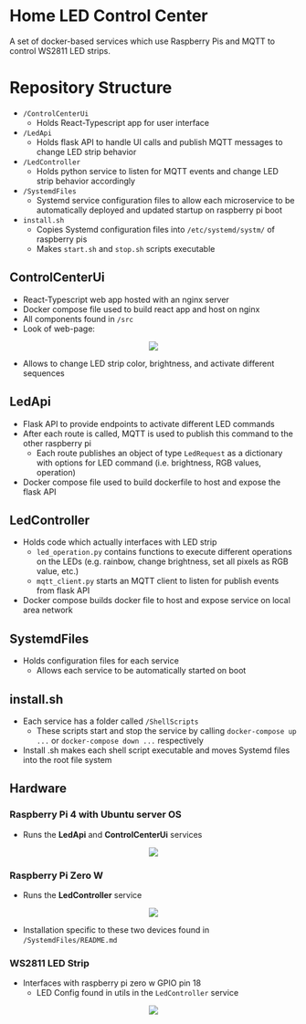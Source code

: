# Home LED Control Center

A set of docker-based services which use Raspberry Pis and MQTT to control WS2811 LED strips.

# Repository Structure
* `/ControlCenterUi`
  * Holds React-Typescript app for user interface
* `/LedApi`
  * Holds flask API to handle UI calls and publish MQTT messages to change LED strip behavior
* `/LedController`
  * Holds python service to listen for MQTT events and change LED strip behavior accordingly
* `/SystemdFiles`
  * Systemd service configuration files to allow each microservice to be automatically deployed and updated startup on raspberry pi boot
* `install.sh`
  * Copies Systemd configuration files into `/etc/systemd/systm/` of raspberry pis
  * Makes `start.sh` and `stop.sh` scripts executable
## ControlCenterUi
* React-Typescript web app hosted with an nginx server
* Docker compose file used to build react app and host on nginx
* All components found in `/src`
* Look of web-page:

<p align="center">
<image src="https://user-images.githubusercontent.com/47571939/151074021-60b328f1-1f80-423a-a874-78fedb2ffbc1.png">
</p>
  
* Allows to change LED strip color, brightness, and activate different sequences

## LedApi
* Flask API to provide endpoints to activate different LED commands
* After each route is called, MQTT is used to publish this command to the other raspberry pi
  * Each route publishes an object of type `LedRequest` as a dictionary with options for LED command (i.e. brightness, RGB values, operation)
* Docker compose file used to build dockerfile to host and expose the flask API

## LedController
* Holds code which actually interfaces with LED strip
  * `led_operation.py` contains functions to execute different operations on the LEDs (e.g. rainbow, change brightness, set all pixels as RGB value, etc.)
  * `mqtt_client.py` starts an MQTT client to listen for publish events from flask API
* Docker compose builds docker file to host and expose service on local area network

## SystemdFiles
* Holds configuration files for each service
  * Allows each service to be automatically started on boot

## install.sh
* Each service has a folder called `/ShellScripts`
  * These scripts start and stop the service by calling `docker-compose up ...` or `docker-compose down ...` respectively
* Install .sh makes each shell script executable and moves Systemd files into the root file system
  
## Hardware
### Raspberry Pi 4 with Ubuntu server OS
  * Runs the **LedApi** and **ControlCenterUi** services

<p align="center">
<image src="https://user-images.githubusercontent.com/47571939/151073711-508f1d52-cf0e-45ec-99c4-fd5c7f7579c4.png">
</p>
    
### Raspberry Pi Zero W
  * Runs the **LedController** service

<p align="center">
<image src="https://user-images.githubusercontent.com/47571939/151073762-67bad429-5483-4f62-b2af-727edb21bb57.png">
</p>
  
* Installation specific to these two devices found in `/SystemdFiles/README.md`
  
### WS2811 LED Strip
* Interfaces with raspberry pi zero w GPIO pin 18
  * LED Config found in utils in the `LedController` service
  
<p align="center">
<image src="https://user-images.githubusercontent.com/47571939/151074248-d8d76d5a-f586-437f-8991-516312ab2b83.png">
</p>
 
  
    
